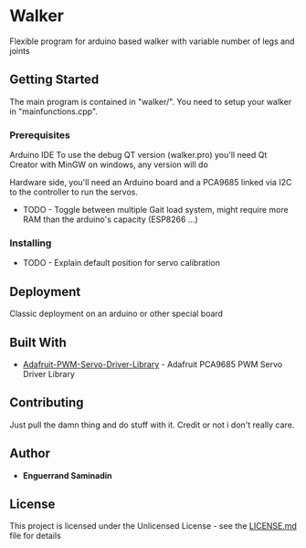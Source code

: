 # Walker

Flexible program for arduino based walker with variable number of legs and joints

## Getting Started

The main program is contained in "walker/". You need to setup your walker in "mainfunctions.cpp".

### Prerequisites

Arduino IDE
To use the debug QT version (walker.pro) you'll need Qt Creator with MinGW on windows, any version will do

Hardware side, you'll need an Arduino board and a PCA9685 linked via I2C to the controller to run the servos.

- TODO - Toggle between multiple Gait load system, might require more RAM than the arduino's capacity (ESP8266 ...)

### Installing

- TODO - Explain default position for servo calibration

## Deployment

Classic deployment on an arduino or other special board

## Built With

* [Adafruit-PWM-Servo-Driver-Library](https://github.com/adafruit/Adafruit-PWM-Servo-Driver-Library) - Adafruit PCA9685 PWM Servo Driver Library

## Contributing

Just pull the damn thing and do stuff with it. Credit or not i don't really care.

## Author

* **Enguerrand Saminadin**

## License

This project is licensed under the Unlicensed License - see the [LICENSE.md](LICENSE.md) file for details

